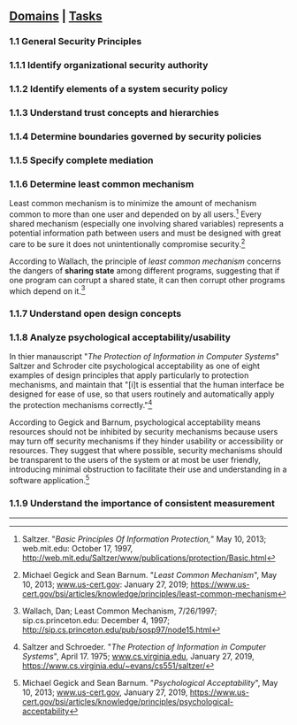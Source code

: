 [Domains](../index.md) | [Tasks](index.md)
---

### 1.1 General Security Principles

### 1.1.1 Identify organizational security authority

### 1.1.2 Identify elements of a system security policy

### 1.1.3 Understand trust concepts and hierarchies

### 1.1.4 Determine boundaries governed by security policies

### 1.1.5 Specify complete mediation

### 1.1.6 Determine least common mechanism

Least common mechanism  is to minimize the amount of mechanism common to more than one user and depended on by all users.[^1] Every shared mechanism (especially one involving shared variables) represents a potential information path between users and must be designed with great care to be sure it does not unintentionally compromise security.[^2]

According to Wallach, the principle of *least common mechanism* concerns the dangers of **sharing state** among different programs, suggesting that if one program can corrupt a shared state, it can then corrupt other programs which depend on it.[^3]
 
### 1.1.7 Understand open design concepts

### 1.1.8 Analyze psychological acceptability/usability

In thier manauscript "*The Protection of Information in Computer Systems*" Saltzer and Schroder cite psychological acceptability as one of eight examples of design principles that apply particularly to protection mechanisms, and maintain that "[i]t is essential that the human interface be designed for ease of use, so that users routinely and automatically apply the protection mechanisms correctly."[^4]

According to Gegick and Barnum, psychological acceptability means resources should not be inhibited by security mechanisms because users may turn off security mechanisms if they hinder usability or accessibility or resources. They suggest that where possible, security mechanisms should be transparent to the users of the system or at most be user friendly, introducing minimal obstruction to facilitate their use and understanding in a software application.[^5]

### 1.1.9 Understand the importance of consistent measurement

---
[^1]: Saltzer. "*Basic Principles Of Information Protection,*" May 10, 2013; web.mit.edu: October 17, 1997, http://web.mit.edu/Saltzer/www/publications/protection/Basic.html  

[^2]: Michael Gegick and Sean Barnum. "*Least Common Mechanism*", May 10, 2013; www.us-cert.gov: January 27, 2019; https://www.us-cert.gov/bsi/articles/knowledge/principles/least-common-mechanism  

[^3]: Wallach, Dan; Least Common Mechanism, 7/26/1997; sip.cs.princeton.edu: December 4, 1997; http://sip.cs.princeton.edu/pub/sosp97/node15.html

[^4]: Saltzer and Schroeder. "*The Protection of Information in Computer Systems*", April 17. 1975; www.cs.virginia.edu, January 27, 2019, https://www.cs.virginia.edu/~evans/cs551/saltzer/

[^5]: Michael Gegick and Sean Barnum. "*Psychological Acceptability*", May 10, 2013; www.us-cert.gov, January 27, 2019, https://www.us-cert.gov/bsi/articles/knowledge/principles/psychological-acceptability

